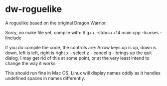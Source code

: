 # dw-roguelike
A roguelike based on the original Dragon Warrior.

Sorry, no make file yet, compile with:
$ g++ -std=c++14 main.cpp -lcurses -Iinclude

If you do compile the code, the controls are:
Arrow keys
	up is up, down is down, left is left, right is right
x - select
z - cancel
q - brings up the quit dialog, I may get rid of this at some point, or at the very least intend to change the way it works

This should run fine in Mac OS, Linux will display names oddly as it handles undefined spaces in names differently.